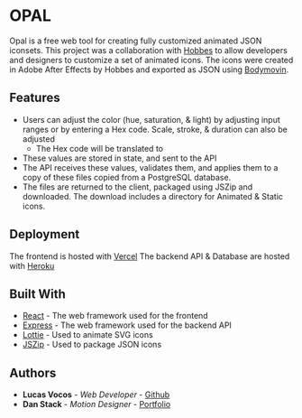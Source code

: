 # OPAL

Opal is a free web tool for creating fully customized animated JSON iconsets. This project was a collaboration with [Hobbes](https://www.hobbes.work) to allow developers and designers to customize a set of animated icons. The icons were created in Adobe After Effects by Hobbes and exported as JSON using [Bodymovin](https://exchange.adobe.com/creativecloud.details.12557.bodymovin.html).

## Features

- Users can adjust the color (hue, saturation, & light) by adjusting input ranges or by entering a Hex code. Scale, stroke, & duration can also be adjusted
  - The Hex code will be translated to
- These values are stored in state, and sent to the API
- The API receives these values, validates them, and applies them to a copy of these files copied from a PostgreSQL database.
- The files are returned to the client, packaged using JSZip and downloaded. The download includes a directory for Animated & Static icons.

## Deployment

The frontend is hosted with [Vercel](https://vercel.com)
The backend API & Database are hosted with [Heroku](https://heroku.com)

## Built With

- [React](https://reactjs.org/) - The web framework used for the frontend
- [Express](https://expressjs.com/) - The web framework used for the backend API
- [Lottie](https://airbnb.io/lottie/#/) - Used to animate SVG icons
- [JSZip](https://stuk.github.io/jszip/) - Used to package JSON icons

## Authors

- **Lucas Vocos** - _Web Developer_ - [Github](https://github.com/lucasvocos)
- **Dan Stack** - _Motion Designer_ - [Portfolio](https://www.danrstack.com/)
